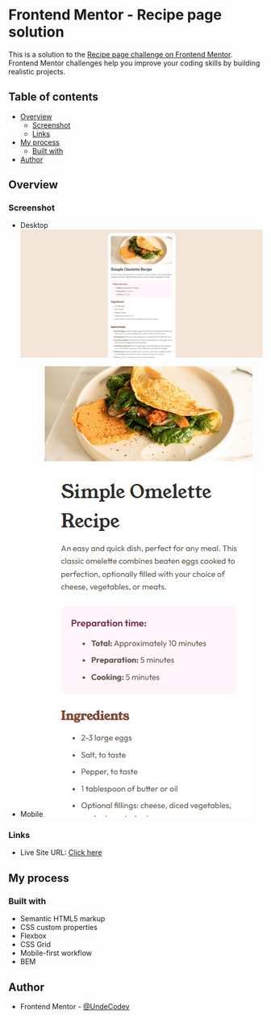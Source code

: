 # Frontend Mentor - Recipe page solution

This is a solution to the [Recipe page challenge on Frontend Mentor](https://www.frontendmentor.io/challenges/recipe-page-KiTsR8QQKm). Frontend Mentor challenges help you improve your coding skills by building realistic projects. 

## Table of contents

- [Overview](#overview)
  - [Screenshot](#screenshot)
  - [Links](#links)
- [My process](#my-process)
  - [Built with](#built-with)
- [Author](#author)

## Overview

### Screenshot

* Desktop
![](./screenshots/recipe-page--desktop.png)

* Mobile
![](./screenshots/recipe-page--mobile.png)

### Links

- Live Site URL: [Click here](https://undecodev.github.io/recipe-page--frontend-mentor/)

## My process

### Built with

- Semantic HTML5 markup
- CSS custom properties
- Flexbox
- CSS Grid
- Mobile-first workflow
- BEM

## Author

- Frontend Mentor - [@UndeCodev](https://www.frontendmentor.io/profile/UndeCodev)
